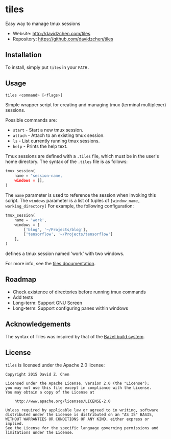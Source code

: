 # tiles

Easy way to manage tmux sessions

* Website: http://davidzchen.com/tiles
* Repository: https://github.com/davidzchen/tiles

## Installation

To install, simply put `tiles` in your `PATH.`

## Usage

```sh
tiles <command> [<flags>]
```

Simple wrapper script for creating and managing tmux (terminal multiplexer)
sessions.

Possible commands are:

* `start`  - Start a new tmux session.
* `attach` - Attach to an existing tmux session.
* `ls`     - List currently running tmux sessions.
* `help`   - Prints the help text.

Tmux sessions are defined with a `.tiles` file, which must be in the user's home
directory. The syntax of the `.tiles` file is as follows:

```python
tmux_session(
    name = "session-name,
    windows = [],
)
```

The `name` parameter is used to reference the session when invoking this script.
The `windows` parameter is a list of tuples of `[window_name,
working_directory]` For example, the following configuration:

```python
tmux_session(
    name = 'work',
    windows = [
        ['blog', '~/Projects/blog'],
        ['tensorflow', '~/Projects/tensorflow']
    ],
)
```

defines a tmux session named 'work' with two windows.

For more info, see the [tiles documentation](http://davidzchen.com/tiles).

## Roadmap

* Check existence of directories before running tmux commands
* Add tests
* Long-term: Support GNU Screen
* Long-term: Support configuring panes within windows

## Acknowledgements

The syntax of Tiles was inspired by that of the [Bazel build
system](http://bazel.io).

## License

`tiles` is licensed under the Apache 2.0 license:

```
Copyright 2015 David Z. Chen

Licensed under the Apache License, Version 2.0 (the "License");
you may not use this file except in compliance with the License.
You may obtain a copy of the License at

    http://www.apache.org/licenses/LICENSE-2.0

Unless required by applicable law or agreed to in writing, software
distributed under the License is distributed on an "AS IS" BASIS,
WITHOUT WARRANTIES OR CONDITIONS OF ANY KIND, either express or implied.
See the License for the specific language governing permissions and
limitations under the License.
```
